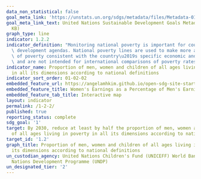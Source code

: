 ```yaml
---
data_non_statistical: false
goal_meta_link: 'https://unstats.un.org/sdgs/metadata/files/Metadata-01-02-01.pdf '
goal_meta_link_text: United Nations Sustainable Development Goals Metadata (PDF 894
  KB)
graph_type: line
indicator: 1.2.2
indicator_definition: "Monitoring national poverty is important for country-specific\
  \ development agendas. National poverty lines are used to make more accurate estimates\
  \ of poverty consistent with the country\u2019s specific economic and social circumstances,\
  \ and are not intended for international comparisons of poverty rates."
indicator_name: Proportion of men, women and children of all ages living in poverty
  in all its dimensions according to national definitions
indicator_sort_order: 01-02-02
embedded_feature_url: https://angelamhkim.github.io/open-sdg-site-starter/gendertest/
embedded_feature_title: Women's Earnings as a Percentage of Men's Earnings
embedded_feature_tab_title: Interactive map
layout: indicator
permalink: /1-2-2/
published: true
reporting_status: complete
sdg_goal: '1'
target: By 2030, reduce at least by half the proportion of men, women and children
  of all ages living in poverty in all its dimensions according to national definitions
target_id: '1.2'
graph_title: Proportion of men, women and children of all ages living in poverty in all
  its dimensions according to national definitions
un_custodian_agency: United Nations Children's Fund (UNICEFF) World Bank (WB) United
  Nations Development Programme (UNDP)
un_designated_tier: '2'
---
```

